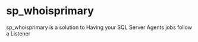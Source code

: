 # sp_whoisprimary
sp_whoisprimary is a solution to Having your SQL Server Agents jobs follow a Listener
